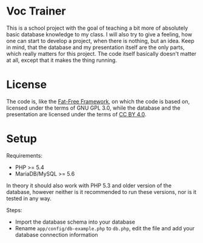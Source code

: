 # Voc Trainer

This is a school project with the goal of teaching a bit more of absolutely basic database knowledge to my class. I will also try to give a feeling, how one can start to develop a project, when there is nothing, but an idea. 
Keep in mind, that the database and my presentation itself are the only parts, which really matters for this project.
The code itself basically doesn't matter at all, except that it makes the thing running.


# License

The code is, like the [Fat-Free Framework](https://github.com/bcosca/fatfree), on which the code is based on, licensed under the terms of GNU GPL 3.0, while the database and the presentation are licensed under the terms of [CC BY 4.0](https://creativecommons.org/licenses/by/4.0/).

# Setup

Requirements: 
 * PHP >= 5.4
 * MariaDB/MySQL >= 5.6
 
In theory it should also work with PHP 5.3 and older version of the database, 
however neither is it recommended to run these versions, nor is it tested in any way.

Steps:
 * Import the database schema into your database
 * Rename `app/config/db-example.php` to `db.php`, edit the file and add your database connection information
